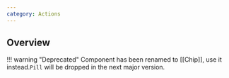 ```yaml
---
category: Actions
---
```


## Overview

!!! warning "Deprecated"
    Component has been renamed to [[Chip]], use it instead.`Pill` will be dropped in the next major version.
